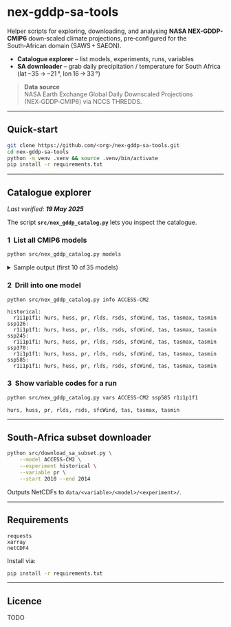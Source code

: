 # nex-gddp-sa-tools
Helper scripts for exploring, downloading, and analysing **NASA NEX-GDDP-CMIP6** down‑scaled climate projections, pre‑configured for the South‑African domain (SAWS + SAEON).

* **Catalogue explorer** – list models, experiments, runs, variables  
* **SA downloader** – grab daily precipitation / temperature for South Africa (lat −35 → −21 °, lon 16 → 33 °)

> **Data source**  
> NASA Earth Exchange Global Daily Downscaled Projections (NEX‑GDDP‑CMIP6) via NCCS THREDDS.

---

## Quick‑start

```bash
git clone https://github.com/<org>/nex-gddp-sa-tools.git
cd nex-gddp-sa-tools
python -m venv .venv && source .venv/bin/activate
pip install -r requirements.txt
```

---

## Catalogue explorer  
_Last verified: **19 May 2025**_

The script **`src/nex_gddp_catalog.py`** lets you inspect the catalogue.

### 1  List all CMIP6 models

```bash
python src/nex_gddp_catalog.py models
```

<details>
<summary>Sample output (first 10 of 35 models)</summary>

```
ACCESS-CM2
ACCESS-ESM1-5
BCC-CSM2-MR
CanESM5
CESM2
CESM2-WACCM
CMCC-CM2-SR5
CMCC-ESM2
CNRM-CM6-1
CNRM-ESM2-1
… (25 more)
```
</details>

### 2  Drill into one model

```bash
python src/nex_gddp_catalog.py info ACCESS-CM2
```

```
historical:
  r1i1p1f1: hurs, huss, pr, rlds, rsds, sfcWind, tas, tasmax, tasmin
ssp126:
  r1i1p1f1: hurs, huss, pr, rlds, rsds, sfcWind, tas, tasmax, tasmin
ssp245:
  r1i1p1f1: hurs, huss, pr, rlds, rsds, sfcWind, tas, tasmax, tasmin
ssp370:
  r1i1p1f1: hurs, huss, pr, rlds, rsds, sfcWind, tas, tasmax, tasmin
ssp585:
  r1i1p1f1: hurs, huss, pr, rlds, rsds, sfcWind, tas, tasmax, tasmin
```

### 3  Show variable codes for a run

```bash
python src/nex_gddp_catalog.py vars ACCESS-CM2 ssp585 r1i1p1f1
```

```
hurs, huss, pr, rlds, rsds, sfcWind, tas, tasmax, tasmin
```

---

## South‑Africa subset downloader

```bash
python src/download_sa_subset.py \
    --model ACCESS-CM2 \
    --experiment historical \
    --variable pr \
    --start 2010 --end 2014
```

Outputs NetCDFs to `data/<variable>/<model>/<experiment>/`.

---

## Requirements

```
requests
xarray
netCDF4
```

Install via:

```bash
pip install -r requirements.txt
```

---

## Licence

TODO
